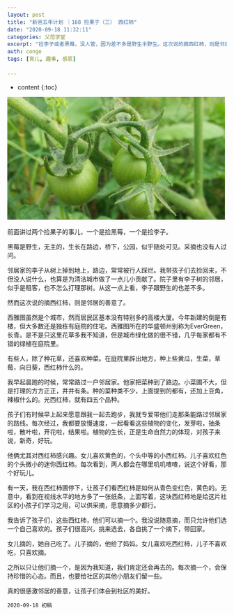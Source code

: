 ```yaml
---
layout: post
title: "新爸五年计划 ｜168 捡果子（三） 西红柿"
date: "2020-09-18 11:32:11"
categories: 父范学堂
excerpt: "捡李子或者黑莓，没人管，因为差不多是野生半野生。这次说的摘西红柿，则是邻居的善意了..."
auth: conge
tags: [育儿, 趣事, 感恩]

---
```

* content
{:toc}

![](/assets/images/父范学堂/tomatos-2124754_1280.jpg)

前面讲过两个捡果子的事儿，一个是捡黑莓，一个是捡李子。

黑莓是野生，无主的，生长在路边，桥下，公园，似乎随处可见。采摘也没有人过问。

邻居家的李子从树上掉到地上，路边，常常被行人踩烂。我带孩子们去捡回来，不但没人说什么，也算是为清洁城市做了一点儿小贡献了。院子里有李子树的邻居，似乎是租客，也不怎么打理那树。从这一点上看，李子跟野生的也差不多。

然而这次说的摘西红柿，则是邻居的善意了。

西雅图虽然是个城市，然而居民区基本没有特别多的高楼大厦。今年新建的倒是有楼，但大多数还是独栋有庭院的住宅。西雅图所在的华盛顿州别称为EverGreen，长青。是不是只这里花草多我不知道，但是城市绿化做的很不错，几乎每家都有不错的绿植在庭院里。

有些人，除了种花草，还喜欢种菜。在庭院里辟出地方，种上些黄瓜，生菜，草莓，向日葵，西红柿什么的。

我早起晨跑的时候，常常路过一户邻居家。他家把菜种到了路边。小菜圃不大，但是打理的方方正正，井井有条。种的菜种类不少，上面提到的都有，还加上豆角，辣椒什么的。光西红柿，就有四五个品种。

孩子们有时候早上起来愿意跟我一起去跑步，我就专爱带他们走那条能路过邻居家的路线。每次经过，我都要放慢速度，一起看看这些植物的变化，发芽啦，抽条啦，散叶啦，开花啦，结果啦。植物的生长，正是生命自然力的体现，对孩子来说，新奇，好玩。

他俩尤其对西红柿感兴趣。女儿喜欢黄色的，个头中等的小西红柿。儿子喜欢红色的个头微小的迷你西红柿。每次看到，两人都会在哪里叽叽喳喳，说这个好看，那个好玩儿。

有一天，我在西红柿圃停下，让孩子们看西红柿是如何从青色变红色，黄色的。无意中，看到在视线水平的地方多了一张纸条，上面写着，这块西红柿地是给这片社区的小孩子们学习之用，可以供采摘，愿意摘多少都行。

我告诉了孩子们，这些西红柿，他们可以摘一个。我没说随意摘，而只允许他们选一个自己喜欢的。孩子们很高兴，挑来选去，各自挑了一个摘下，带回家。

女儿摘的，她自己吃了。儿子摘的，他给了妈妈。女儿喜欢吃西红柿，儿子不喜欢吃，只喜欢摘。

之所以只让他们摘一个，是因为我知道，我们肯定还会再去的。每次摘一个，会保持珍惜的心态。而且，也要给社区的其他小朋友们留一些。

真的很感激邻居的善意，让孩子们体会到社区的美好。

```
2020-09-18 初稿
```